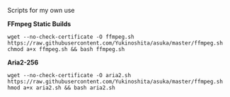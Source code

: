 Scripts for my own use

**FFmpeg Static Builds**
```
wget --no-check-certificate -O ffmpeg.sh https://raw.githubusercontent.com/Yukinoshita/asuka/master/ffmpeg.sh
chmod a+x ffmpeg.sh && bash ffmpeg.sh
```

**Aria2-256**
```
wget --no-check-certificate -O aria2.sh https://raw.githubusercontent.com/Yukinoshita/asuka/master/ffmpeg.sh
hmod a+x aria2.sh && bash aria2.sh
```

